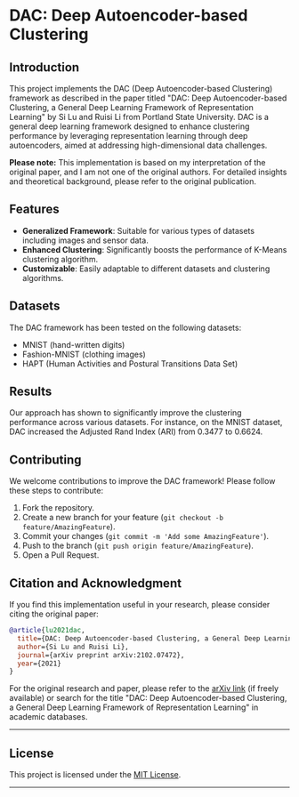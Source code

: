 # DAC: Deep Autoencoder-based Clustering

## Introduction

This project implements the DAC (Deep Autoencoder-based Clustering) framework as described in the paper titled "DAC: Deep Autoencoder-based Clustering, a General Deep Learning Framework of Representation Learning" by Si Lu and Ruisi Li from Portland State University. DAC is a general deep learning framework designed to enhance clustering performance by leveraging representation learning through deep autoencoders, aimed at addressing high-dimensional data challenges.

**Please note:** This implementation is based on my interpretation of the original paper, and I am not one of the original authors. For detailed insights and theoretical background, please refer to the original publication.

## Features

- **Generalized Framework**: Suitable for various types of datasets including images and sensor data.
- **Enhanced Clustering**: Significantly boosts the performance of K-Means clustering algorithm.
- **Customizable**: Easily adaptable to different datasets and clustering algorithms.

## Datasets

The DAC framework has been tested on the following datasets:
- MNIST (hand-written digits)
- Fashion-MNIST (clothing images)
- HAPT (Human Activities and Postural Transitions Data Set)

## Results

Our approach has shown to significantly improve the clustering performance across various datasets. For instance, on the MNIST dataset, DAC increased the Adjusted Rand Index (ARI) from 0.3477 to 0.6624.

## Contributing

We welcome contributions to improve the DAC framework! Please follow these steps to contribute:

1. Fork the repository.
2. Create a new branch for your feature (`git checkout -b feature/AmazingFeature`).
3. Commit your changes (`git commit -m 'Add some AmazingFeature'`).
4. Push to the branch (`git push origin feature/AmazingFeature`).
5. Open a Pull Request.

## Citation and Acknowledgment

If you find this implementation useful in your research, please consider citing the original paper:

```bibtex
@article{lu2021dac,
  title={DAC: Deep Autoencoder-based Clustering, a General Deep Learning Framework of Representation Learning},
  author={Si Lu and Ruisi Li},
  journal={arXiv preprint arXiv:2102.07472},
  year={2021}
}
```

For the original research and paper, please refer to the [arXiv link](https://arxiv.org/abs/2102.07472) (if freely available) or search for the title "DAC: Deep Autoencoder-based Clustering, a General Deep Learning Framework of Representation Learning" in academic databases.

---

## License

This project is licensed under the [MIT License](LICENSE).

---

